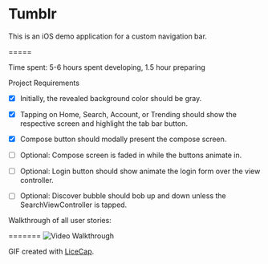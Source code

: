 # Tumblr

This is an iOS demo application for a custom navigation bar.  

=====

Time spent: 5-6 hours spent developing, 1.5 hour preparing


Project Requirements
* [x] Initially, the revealed background color should be gray.

* [x] Tapping on Home, Search, Account, or Trending should show the respective screen and highlight the tab bar button.
* [x] Compose button should modally present the compose screen.
* [ ] Optional: Compose screen is faded in while the buttons animate in.
* [ ] Optional: Login button should show animate the login form over the view controller.
* [ ] Optional: Discover bubble should bob up and down unless the SearchViewController is tapped.

Walkthrough of all user stories:

=======
![Video Walkthrough](tumlr.gif)

GIF created with [LiceCap](http://www.cockos.com/licecap/).

